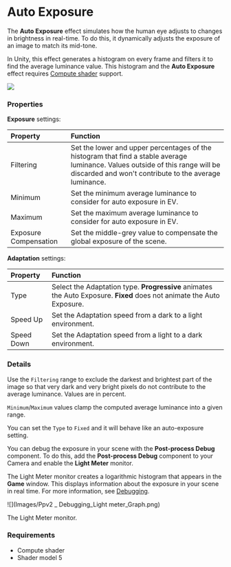 # Auto Exposure

The **Auto Exposure** effect simulates how the human eye adjusts to changes in brightness in real-time. To do this, it dynamically adjusts the exposure of an image to match its mid-tone.

In Unity, this effect generates a histogram on every frame and filters it to find the average luminance value. This histogram and the **Auto Exposure** effect requires [Compute shader](https://docs.unity3d.com/Manual/class-ComputeShader.html) support.


![](images\autoexposure.png)


### Properties

**Exposure** settings:

| Property              | Function                                                     |
| :--------------------- | :------------------------------------------------------------ |
| Filtering             | Set the lower and upper percentages of the histogram that find a stable average luminance. Values outside of this range will be discarded and won't contribute to the average luminance. |
| Minimum               | Set the minimum average luminance to consider for auto exposure in EV. |
| Maximum               | Set the maximum average luminance to consider for auto exposure in EV. |
| Exposure Compensation | Set the middle-grey value to compensate the global exposure of the scene. |

**Adaptation** settings:

| Property   | Function                                                     |
| :---------- | :------------------------------------------------------------ |
| Type       | Select the Adaptation type. **Progressive** animates the Auto Exposure. **Fixed** does not animate the Auto Exposure. |
| Speed Up   | Set the Adaptation speed from a dark to a light environment.         |
| Speed Down | Set the Adaptation speed from a light to a dark environment.         |

### Details

Use the `Filtering` range to exclude the darkest and brightest part of the image so that very dark and very bright pixels do not contribute to the average luminance. Values are in percent.

`Minimum`/`Maximum` values clamp the computed average luminance into a given range.

You can set the `Type` to `Fixed` and it will behave like an auto-exposure setting.

You can debug the exposure in your scene with the **Post-process Debug** component. To do this, add the **Post-process Debug** component to your Camera and enable the **Light Meter** monitor.

The Light Meter monitor creates a logarithmic histogram that appears in the **Game** window. This displays information about the exposure in your scene in real time. For more information, see [Debugging](#Debugging).

![](Images/Ppv2 _ Debugging_Light meter_Graph.png)

The Light Meter monitor.

### Requirements

- Compute shader
- Shader model 5
